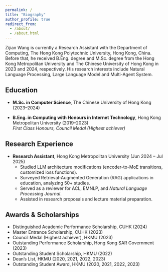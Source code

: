 ```yaml
---
permalink: /
title: "Biography"
author_profile: true
redirect_from: 
  - /about/
  - /about.html
---
```


Zijian Wang is currently a Research Assistant with the Department of Computing, The Hong Kong Polytechnic University, Hong Kong, China. Before that, he received B.Eng. degree and M.Sc. degree from the Hong Kong Metropolitan University and The Chinese University of Hong Kong in 2023 and 2024, respectively. His research interests include Natural Language Processing, Large Language Model and Multi-Agent System.

## Education
- **M.Sc. in Computer Science**, The Chinese University of Hong Kong (2023–2024)  

- **B.Eng. in Computing with Honours in Internet Technology**, Hong Kong Metropolitan University (2019–2023)  
  *First Class Honours, Council Medal (Highest achiever)*

## Research Experience
- **Research Assistant**, Hong Kong Metropolitan University (Jun 2024 – Jul 2025)  
  - Studied LLM architecture modifications (encoder-to-MoE transitions, customized loss functions).  
  - Surveyed Retrieval-Augmented Generation (RAG) applications in education, analyzing 50+ studies.  
  - Served as a reviewer for ACL, EMNLP, and *Natural Language Processing Journal*.  
  - Assisted in research proposals and lecture material preparation. 

## Awards & Scholarships
- Distinguished Academic Performance Scholarship, CUHK (2024)  
- Master Entrance Scholarship, CUHK (2023)  
- Council Medal (Highest achiever), HKMU (2023)  
- Outstanding Performance Scholarship, Hong Kong SAR Government (2023)  
- Outstanding Student Scholarship, HKMU (2022)  
- Dean’s List, HKMU (2020, 2021, 2022, 2023)  
- Outstanding Student Award, HKMU (2020, 2021, 2022, 2023)